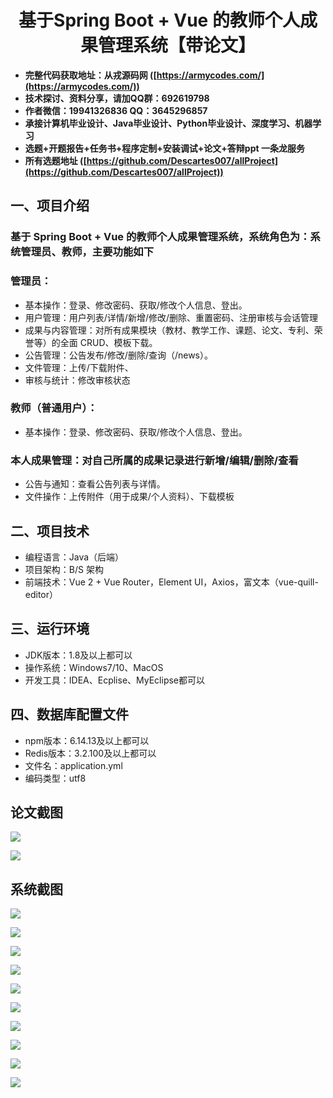 <h1 align="center">基于Spring Boot + Vue 的教师个人成果管理系统【带论文】</h1></p>

- <b>完整代码获取地址：从戎源码网 ([https://armycodes.com/](https://armycodes.com/))</b>
- <b>技术探讨、资料分享，请加QQ群：692619798</b>
- <b>作者微信：19941326836  QQ：3645296857</b>
- <b>承接计算机毕业设计、Java毕业设计、Python毕业设计、深度学习、机器学习</b>
- <b>选题+开题报告+任务书+程序定制+安装调试+论文+答辩ppt 一条龙服务</b>
- <b>所有选题地址 ([https://github.com/Descartes007/allProject](https://github.com/Descartes007/allProject)) </b>

## 一、项目介绍

### 基于 Spring Boot + Vue 的教师个人成果管理系统，系统角色为：系统管理员、教师，主要功能如下
### 管理员：
- 基本操作：登录、修改密码、获取/修改个人信息、登出。
- 用户管理：用户列表/详情/新增/修改/删除、重置密码、注册审核与会话管理
- 成果与内容管理：对所有成果模块（教材、教学工作、课题、论文、专利、荣誉等）的全面 CRUD、模板下载。
- 公告管理：公告发布/修改/删除/查询（/news）。
- 文件管理：上传/下载附件、
- 审核与统计：修改审核状态
### 教师（普通用户）：
- 基本操作：登录、修改密码、获取/修改个人信息、登出。
### 本人成果管理：对自己所属的成果记录进行新增/编辑/删除/查看
- 公告与通知：查看公告列表与详情。
- 文件操作：上传附件（用于成果/个人资料）、下载模板

## 二、项目技术

- 编程语言：Java（后端）
- 项目架构：B/S 架构
- 前端技术：Vue 2 + Vue Router，Element UI，Axios，富文本（vue-quill-editor）


## 三、运行环境

- JDK版本：1.8及以上都可以
- 操作系统：Windows7/10、MacOS
- 开发工具：IDEA、Ecplise、MyEclipse都可以

## 四、数据库配置文件

- npm版本：6.14.13及以上都可以
- Redis版本：3.2.100及以上都可以
- 文件名：application.yml
- 编码类型：utf8

## 论文截图

![](screenshot/1.png)

![](screenshot/2.png)

## 系统截图

![](screenshot/3.png)

![](screenshot/4.png)

![](screenshot/5.png)

![](screenshot/6.png)

![](screenshot/7.png)

![](screenshot/8.png)

![](screenshot/9.png)

![](screenshot/10.png)

![](screenshot/11.png)

![](screenshot/12.png)